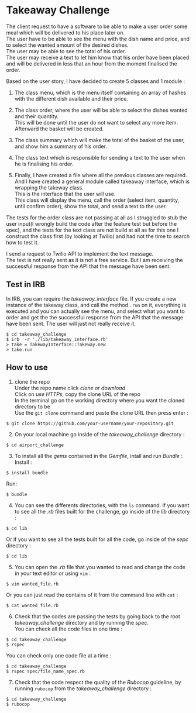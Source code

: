 # Takeaway Challenge #

The client request to have a software to be able to make a user order some meal which will be delivered to his place later on.<br/>
The user have to be able to see the menu with the dish name and price, and to select the wanted amount of the desired dishes.<br/>
The user may be able to see the total of his order.<br/>
The user may receive a text to let him know that his order have been placed and will be delivered in less that an hour from the moment finalised the order.<br/>

Based on the user story, I have decided to create 5 classes and 1 module :<br/>

1. The class menu, which is the menu itself containing an array of hashes with the different dish available and their price.<br/>

2. The class order, where the user will be able to select the dishes wanted and their quantity.<br/>
This will be done until the user do not want to select any more item.<br/>
Afterward the basket will be created.<br/>

3. The class summary which will make the total of the basket of the user, and show him a summary of his order.<br/>

4. The class text which is responsible for sending a text to the user when he is finalising his order.<br/>

5. Finally, I have created a file where all the previous classes are required. And I have created a general module called takeaway interface, which is wrapping the takeway class.<br/>
This is the interface that the user will use.<br/>
This class will display the menu, call the order (select item, quantity, until confirm order), show the total, and send a text to the user.<br/>

The tests for the order class are not passing at all as I struggled to stub the user input(I wrongly build the code after the feature test but before the spec), and the tests for the text class are not build at all as for this one I construct the class first (by looking at Twilio) and had not the time to search how to test it.

I send a request to Twilio API to implement the text message.<br/>
The text is not really sent as it is not a free service. But I am receiving the
successful response from the API that the message have been sent.<br/>

## Test in IRB ##

In IRB, you can require the *takeaway_interface* file. If you create a new
instance of the takeway class, and call the method `.run` on it, everything is
executed and you can actually see the menu, and select what you want to order
and get the the successful response from the API that the message have been sent.
The user will just not really receive it.<br/>

```shell
$ cd takeaway_challenge
$ irb  -r './lib/takeaway_interface.rb'
> take = TakewayInterface::Takeway.new
> take.run
```

## How to use ##

1. clone the repo<br/>
Under the repo name click *clone or download*<br/>
Click on *use HTTPs*, copy the clone URL of the repo<br/>
In the terminal go on the working directory where you want the cloned directory to be<br/>
Use the `git clone` command and paste the clone URL then press enter :

```shell
$ git clone https://github.com/your-username/your-repositary.git
```

2. On your local machine go inside of the *takeaway_challenge* directory :

```shell
$ cd airport_challenge
```
3. To install all the *gems* contained in the *Gemfile*, intall and run *Bundle* :
Install :

```shell
$ install bundle
```
Run:

```shell
$ bundle
```

4. You can see the differents directories, with the `ls` command. If you want to see all the *.rb* files built for the challenge, go inside of the *lib* directory :

```shell
$ cd lib
```
Or if you want to see all the tests built for all the code, go inside of the *sepc* directory :

```shell
$ cd lib
```

5. You can open the *.rb* file that you wanted to read and change the code in your text editor or using `vim` :

```shell
$ vim wanted_file.rb
```
Or you can just read the contains of it from the command line with `cat` :

```shell
$ cat wanted_file.rb
```
6. Check that the codes are passing the tests by going back to the root *takeaway_challenge* directory and by running the *spec*.<br/>
You can check all the code files in one time :

```shell
$ cd takeaway_challenge
$ rspec
```
You can check only one code file at a time :

```shell
$ cd takeaway_challenge
$ rspec spec/file_name_spec.rb
```

7. Check that the code respect the quality of the *Rubocop* guideline, by running `rubocop` from the *takeaway_challenge* directory :

```shell
$ cd takeaway_challenge
$ rubocop
```
